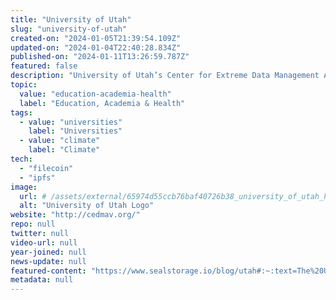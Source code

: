 ```yaml
---
title: "University of Utah"
slug: "university-of-utah"
created-on: "2024-01-05T21:39:54.109Z"
updated-on: "2024-01-04T22:40:28.834Z"
published-on: "2024-01-11T13:26:59.787Z"
featured: false
description: "University of Utah’s Center for Extreme Data Management Analysis and Visualization (CEDMAV) works with Filecoin Storage Provider Seal Storage to store scientific research data including combustion, simulations, earth, and satellite data."
topic:
  value: "education-academia-health"
  label: "Education, Academia & Health"
tags:
  - value: "universities"
    label: "Universities"
  - value: "climate"
    label: "Climate"
tech:
  - "filecoin"
  - "ipfs"
image:
  url: # /assets/external/65974d55ccb76baf40726b38_university_of_utah_horizontal_logo.svg.png
  alt: "University of Utah Logo"
website: "http://cedmav.org/"
repo: null
twitter: null
video-url: null
year-joined: null
news-update: null
featured-content: "https://www.sealstorage.io/blog/utah#:~:text=The%20University%20of%20Utah%20is,of%20Seal's%20underlying%20network%2C%20Filecoin"
metadata: null
---
```


